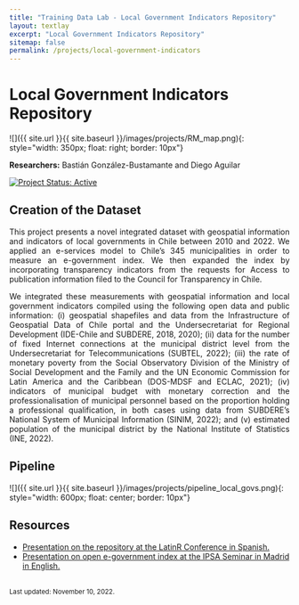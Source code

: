 ```yaml
---
title: "Training Data Lab - Local Government Indicators Repository"
layout: textlay
excerpt: "Local Government Indicators Repository"
sitemap: false
permalink: /projects/local-government-indicators
---
```


# Local Government Indicators Repository

![]({{ site.url }}{{ site.baseurl }}/images/projects/RM_map.png){: style="width: 350px; float: right; border: 10px"}

**Researchers:** Bastián González-Bustamante and Diego Aguilar

[![Project Status: Active](https://img.shields.io/badge/project%20status-Active-brightgreen.svg)](https://training-datalab.com/projects/local-government-indicators)

## Creation of the Dataset

<p align="justify">This project presents a novel integrated dataset with geospatial information and indicators of local governments in Chile between 2010 and 2022. We applied an e-services model to Chile’s 345 municipalities in order to measure an e-government index. We then expanded the index by incorporating transparency indicators from the requests for Access to publication information filed to the Council for Transparency in Chile.</p>

<p align="justify"> We integrated these measurements with geospatial information and local government indicators compiled using the following open data and public information: (i) geospatial shapefiles and data from the Infrastructure of Geospatial Data of Chile portal and the Undersecretariat for Regional Development (IDE-Chile and SUBDERE, 2018, 2020); (ii) data for the number of fixed Internet connections at the municipal district level from the Undersecretariat for Telecommunications (SUBTEL, 2022); (iii) the rate of monetary poverty from the Social Observatory Division of the Ministry of Social Development and the Family and the UN Economic Commission for Latin America and the Caribbean (DOS-MDSF and ECLAC, 2021); (iv) indicators of municipal budget with monetary correction and the professionalisation of municipal personnel based on the proportion holding a professional qualification, in both cases using data from SUBDERE’s National System of Municipal Information (SINIM, 2022); and (v) estimated population of the municipal district by the National Institute of Statistics (INE, 2022).</p>

## Pipeline

![]({{ site.url }}{{ site.baseurl }}/images/projects/pipeline_local_govs.png){: style="width: 600px; float: center; border: 10px"}

## Resources

<ul>
<li><a href="https://youtu.be/AmUQnQbKabQ" target="_blank">Presentation on the repository at the LatinR Conference in Spanish.</a></li>
<li><a href="https://youtu.be/BL9qaoqbdWk" target="_blank">Presentation on open e-government index at the IPSA Seminar in Madrid in English.</a></li>
</ul>
<br />
<small>Last updated: November 10, 2022.</small>
